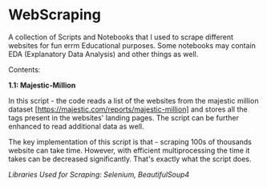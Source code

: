 # WebScraping
A collection of Scripts and Notebooks that I used to scrape different websites for fun errm Educational purposes. Some notebooks may contain EDA (Explanatory Data Analysis) and other things as well.

Contents:

**1.1: Majestic-Million**

In this script - the code reads a list of the websites from the majestic million dataset [https://majestic.com/reports/majestic-million] and stores all the tags present in the websites' landing pages. The script can be further enhanced to read additional data as well.

The key implementation of this script is that - scraping 100s of thousands website can take time. However, with efficient multiprocessing the time it takes can be decreased significantly. That's exactly what the script does.

*Libraries Used for Scraping: Selenium, BeautifulSoup4*
